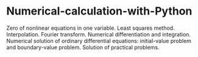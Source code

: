 # Numerical-calculation-with-Python
Zero of nonlinear equations in one variable. Least squares method. Interpolation. Fourier transform. Numerical differentiation and integration. Numerical solution of ordinary differential equations: initial-value problem and boundary-value problem. Solution of practical problems.
